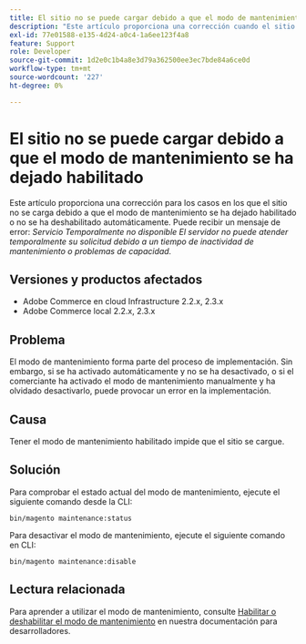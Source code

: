 ```yaml
---
title: El sitio no se puede cargar debido a que el modo de mantenimiento se ha dejado habilitado
description: "Este artículo proporciona una corrección cuando el sitio no se carga debido a que el modo de mantenimiento se ha dejado habilitado o no se ha deshabilitado automáticamente. Puede recibir un mensaje de error: *Servicio temporalmente no disponible El servidor no puede atender temporalmente su solicitud debido a tiempo de inactividad de mantenimiento o problemas de capacidad.*"
exl-id: 77e01588-e135-4d24-a0c4-1a6ee123f4a8
feature: Support
role: Developer
source-git-commit: 1d2e0c1b4a8e3d79a362500ee3ec7bde84a6ce0d
workflow-type: tm+mt
source-wordcount: '227'
ht-degree: 0%

---
```


# El sitio no se puede cargar debido a que el modo de mantenimiento se ha dejado habilitado

Este artículo proporciona una corrección para los casos en los que el sitio no se carga debido a que el modo de mantenimiento se ha dejado habilitado o no se ha deshabilitado automáticamente. Puede recibir un mensaje de error: *Servicio Temporalmente no disponible El servidor no puede atender temporalmente su solicitud debido a un tiempo de inactividad de mantenimiento o problemas de capacidad.*

## Versiones y productos afectados

* Adobe Commerce en cloud Infrastructure 2.2.x, 2.3.x
* Adobe Commerce local 2.2.x, 2.3.x

## Problema

El modo de mantenimiento forma parte del proceso de implementación. Sin embargo, si se ha activado automáticamente y no se ha desactivado, o si el comerciante ha activado el modo de mantenimiento manualmente y ha olvidado desactivarlo, puede provocar un error en la implementación.

## Causa

Tener el modo de mantenimiento habilitado impide que el sitio se cargue.

## Solución

Para comprobar el estado actual del modo de mantenimiento, ejecute el siguiente comando desde la CLI:

```
bin/magento maintenance:status
```

Para desactivar el modo de mantenimiento, ejecute el siguiente comando en CLI:

```
bin/magento maintenance:disable
```

## Lectura relacionada

Para aprender a utilizar el modo de mantenimiento, consulte [Habilitar o deshabilitar el modo de mantenimiento](https://devdocs.magento.com/guides/v2.3/install-gde/install/cli/install-cli-subcommands-maint.html?itm_source=devdocs&amp;itm_medium=search_page&amp;itm_campaign=federated_search&amp;itm_term=maintenance%20mode) en nuestra documentación para desarrolladores.
